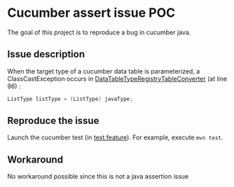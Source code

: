 # Cucumber assert issue POC

The goal of this project is to reproduce a bug in cucumber java.

## Issue description

When the target type of a cucumber data table is parameterized, a ClassCastException occurs in [DataTableTypeRegistryTableConverter](https://github.com/cucumber/cucumber-jvm/blob/main/datatable/src/main/java/io/cucumber/datatable/DataTableTypeRegistryTableConverter.java#L96) (at line 96) :
```java
ListType listType = (ListType) javaType;
```

## Reproduce the issue

Launch the cucumber test (in [test.feature](src/test/resources/features/test.feature)). For example, execute ``mvn test``.

## Workaround

No workaround possible since this is not a java assertion issue